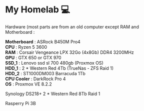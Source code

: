 # My Homelab 💻

Hardware (most parts are from an old computer except RAM and Motherboard : 

**Motherboard** : ASRock B450M Pro4  
**CPU** : Ryzen 5 3600  
**RAM** : Corsair Vengeance LPX 32Go (4x8Gb) DDR4 3200MHz  
**GPU** : GTX 650 or GTX 970  
**SSD_1** : Lenovo ssd sl 700 480gb (Proxmox OS)  
**HDD_1** : 2 * Western Red 4Tb (TrueNas - ZFS Raid 1)  
**HDD_2** : ST1000DM003 Barracuda 1Tb  
**CPU Cooler** : DarkRock Pro 4  
**OS** : Proxmox VE 8.2.2


Synology DS218+
2 * Western Red 8Tb Raid 1

Rasperry Pi 3B
